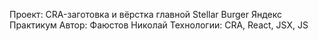 Проект: CRA-заготовка и вёрстка главной Stellar Burger
Яндекс Практикум 
Автор: Фаюстов Николай 
Технологии: CRA, React, JSX, JS